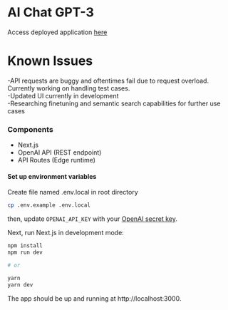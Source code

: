 # AI Chat GPT-3
Access deployed application [here](https://ai-chat-tau.vercel.app/)

# Known Issues
-API requests are buggy and oftentimes fail due to request overload. Currently working on handling test cases.  
-Updated UI currently in development  
-Researching finetuning and semantic search capabilities for further use cases 

### Components

- Next.js
- OpenAI API (REST endpoint)
- API Routes (Edge runtime)

#### Set up environment variables

Create file named .env.local in root directory

```bash
cp .env.example .env.local
```

then, update `OPENAI_API_KEY` with your [OpenAI secret key](https://beta.openai.com/account/api-keys).

Next, run Next.js in development mode:

```bash
npm install
npm run dev

# or

yarn
yarn dev
```

The app should be up and running at http://localhost:3000.

